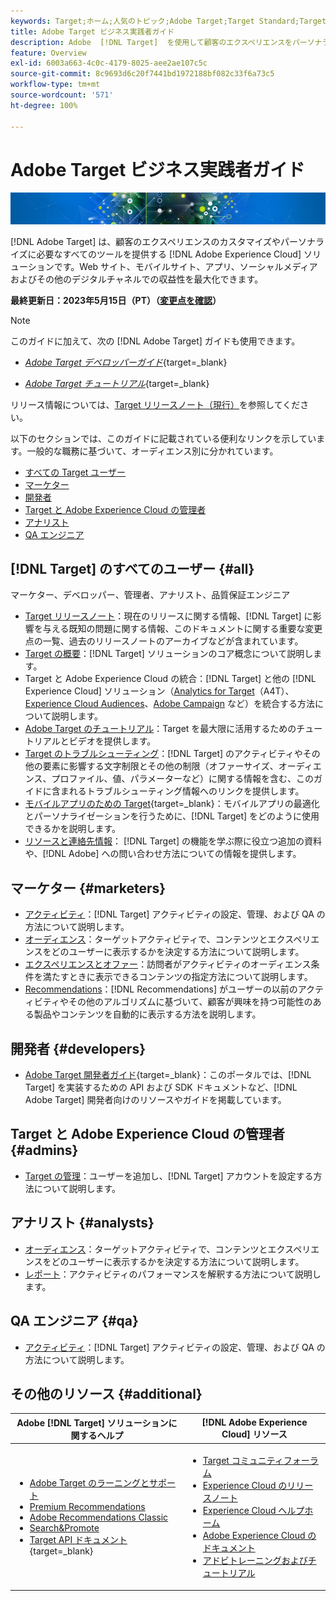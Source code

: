 ```yaml
---
keywords: Target;ホーム;人気のトピック;Adobe Target;Target Standard;Target Premium;Target ドキュメント;Adobe Target ドキュメント
title: Adobe Target ビジネス実践者ガイド
description: Adobe  [!DNL Target]  を使用して顧客のエクスペリエンスをパーソナライズし、web サイト、モバイルサイト、アプリ、その他のデジタルチャネルでの収益を最大化する方法について説明します。
feature: Overview
exl-id: 6003a663-4c0c-4179-8025-aee2ae107c5c
source-git-commit: 8c9693d6c20f7441bd1972188bf082c33f6a73c5
workflow-type: tm+mt
source-wordcount: '571'
ht-degree: 100%

---
```


# Adobe Target ビジネス実践者ガイド

![バナー](assets/target-home-banner-simple.png)

[!DNL Adobe Target] は、顧客のエクスペリエンスのカスタマイズやパーソナライズに必要なすべてのツールを提供する [!DNL Adobe Experience Cloud] ソリューションです。Web サイト、モバイルサイト、アプリ、ソーシャルメディアおよびその他のデジタルチャネルでの収益性を最大化できます。

**最終更新日：2023年5月15日（PT）（[変更点を確認](r-release-notes/doc-change.md)）**

>[!NOTE]
>
>このガイドに加えて、次の [!DNL Adobe Target] ガイドも使用できます。
>
>- [*Adobe Target デベロッパーガイド*](https://experienceleague.adobe.com/docs/target-dev/developer/overview.html?lang=ja){target=_blank}
>
>- [*Adobe Target チュートリアル*](https://experienceleague.adobe.com/docs/target-learn/tutorials/overview.html?lang=ja){target=_blank}
>
>リリース情報については、[Target リリースノート（現行）](/help/main/r-release-notes/release-notes.md)を参照してください。

以下のセクションでは、このガイドに記載されている便利なリンクを示しています。一般的な職務に基づいて、オーディエンス別に分かれています。

- [すべての Target ユーザー](#all)
- [マーケター](#marketers)
- [開発者](#developers)
- [Target と Adobe Experience Cloud の管理者](#admins)
- [アナリスト](#analysts)
- [QA エンジニア](#qa)

## [!DNL Target] のすべてのユーザー  {#all}

マーケター、デベロッパー、管理者、アナリスト、品質保証エンジニア

- [Target リリースノート](r-release-notes/release-notes.md)：現在のリリースに関する情報、[!DNL Target] に影響を与える既知の問題に関する情報、このドキュメントに関する重要な変更点の一覧、過去のリリースノートのアーカイブなどが含まれています。
- [Target の概要](c-intro/intro.md)：[!DNL Target] ソリューションのコア概念について説明します。
- Target と Adobe Experience Cloud の統合：[!DNL Target] と他の [!DNL Experience Cloud] ソリューション（[Analytics for Target](/help/main/c-integrating-target-with-mac/a4t/a4t.md)（A4T）、[Experience Cloud Audiences](/help/main/c-integrating-target-with-mac/mmp.md)、[Adobe Campaign](/help/main/c-integrating-target-with-mac/campaign-and-target.md) など）を統合する方法について説明します。
- [Adobe Target のチュートリアル](https://experienceleague.adobe.com/docs/target-learn/tutorials/overview.html?lang=ja)：Target を最大限に活用するためのチュートリアルとビデオを提供します。
- [Target のトラブルシューティング](r-troubleshooting-target/troubleshooting-target.md)：[!DNL Target] のアクティビティやその他の要素に影響する文字制限とその他の制限（オファーサイズ、オーディエンス、プロファイル、値、パラメーターなど）に関する情報を含む、このガイドに含まれるトラブルシューティング情報へのリンクを提供します。
- [モバイルアプリのための Target](https://experienceleague.adobe.com/docs/target-dev/developer/mobile-apps/overview.html?lang=ja){target=_blank}：モバイルアプリの最適化とパーソナライゼーションを行うために、[!DNL Target] をどのように使用できるかを説明します。
- [リソースと連絡先情報](cmp-resources-and-contact-information.md)： [!DNL Target] の機能を学ぶ際に役立つ追加の資料や、[!DNL Adobe] への問い合わせ方法についての情報を提供します。

## マーケター {#marketers}

- [アクティビティ](c-activities/activities.md)：[!DNL Target] アクティビティの設定、管理、および QA の方法について説明します。
- [オーディエンス](c-target/target.md)：ターゲットアクティビティで、コンテンツとエクスペリエンスをどのユーザーに表示するかを決定する方法について説明します。
- [エクスペリエンスとオファー](c-experiences/experiences.md)：訪問者がアクティビティのオーディエンス条件を満たすときに表示できるコンテンツの指定方法について説明します。
- [Recommendations](c-recommendations/recommendations.md)：[!DNL Recommendations] がユーザーの以前のアクティビティやその他のアルゴリズムに基づいて、顧客が興味を持つ可能性のある製品やコンテンツを自動的に表示する方法を説明します。

## 開発者  {#developers}

- [Adobe Target 開発者ガイド](https://experienceleague.adobe.com/docs/target-dev/developer/overview.html?lang=ja){target=_blank}：このポータルでは、[!DNL Target] を実装するための API および SDK ドキュメントなど、[!DNL Adobe Target] 開発者向けのリソースやガイドを掲載しています。

## Target と Adobe Experience Cloud の管理者 {#admins}

- [Target の管理](administrating-target/administrating-target.md)：ユーザーを追加し、[!DNL Target] アカウントを設定する方法について説明します。

## アナリスト {#analysts}

- [オーディエンス](c-target/target.md)：ターゲットアクティビティで、コンテンツとエクスペリエンスをどのユーザーに表示するかを決定する方法について説明します。
- [レポート](c-reports/reports.md)：アクティビティのパフォーマンスを解釈する方法について説明します。

## QA エンジニア {#qa}

- [アクティビティ](c-activities/activities.md)：[!DNL Target] アクティビティの設定、管理、および QA の方法について説明します。

## その他のリソース {#additional}

| Adobe [!DNL Target] ソリューションに関するヘルプ | [!DNL Adobe Experience Cloud] リソース |
|--- |--- |
| <ul><li>[Adobe Target のラーニングとサポート](https://helpx.adobe.com/jp/support/target.html)</li><li>[Premium Recommendations](c-recommendations/recommendations.md)</li><li>[Adobe Recommendations Classic](/help/main/assets/adobe-recommendations-classic.pdf)</li><li>[Search&amp;Promote](https://experienceleague.adobe.com/docs/search-promote/using/sp-home.html?lang=ja)</li><li>[Target API ドキュメント](https://experienceleague.adobe.com/docs/target-dev/developer/api/target-api-overview.html?lang=ja){target=_blank}</li></ul> | <ul><li>[Target コミュニティフォーラム](https://experienceleaguecommunities.adobe.com/t5/adobe-target/ct-p/adobe-target-community?profile.language=ja)</li><li>[Experience Cloud のリリースノート](https://experienceleague.adobe.com/docs/release-notes/experience-cloud/current.html?lang=ja)</li><li>[Experience Cloud ヘルプホーム](https://helpx.adobe.com/jp/support/experience-cloud.html)</li><li>[Adobe Experience Cloud のドキュメント](https://experienceleague.adobe.com/docs/experience-cloud/user-guides/home.html?lang=ja)</li><li>[アドビトレーニングおよびチュートリアル](https://helpx.adobe.com/jp/learning.html?promoid=KAUDK)</li></ul> |  |
